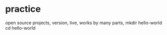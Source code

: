 # practice 
open source projects, version, live, works by many parts,
mkdir hello-world
cd hello-world
